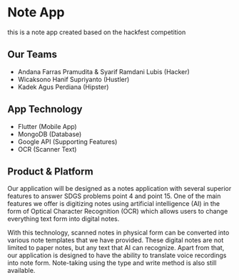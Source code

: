 # Note App
this is a note app created based on the hackfest competition

## Our Teams
- Andana Farras Pramudita & Syarif Ramdani Lubis (Hacker)
- Wicaksono Hanif Supriyanto (Hustler)
- Kadek Agus Perdiana (Hipster)

## App Technology
- Flutter (Mobile App)
- MongoDB (Database)
- Google API (Supporting Features)
- OCR (Scanner Text)

## Product & Platform
Our application will be designed as a notes application with
several superior features to answer SDGS problems point 4
and point 15. One of the main features we offer is digitizing
notes using artificial intelligence (AI) in the form of Optical
Character Recognition (OCR) which allows users to change
everything text form into digital notes.

With this technology, scanned notes in physical form can be
converted into various note templates that we have provided.
These digital notes are not limited to paper notes, but any text
that AI can recognize. Apart from that, our application is
designed to have the ability to translate voice recordings into
note form. Note-taking using the type and write method is
also still available.
